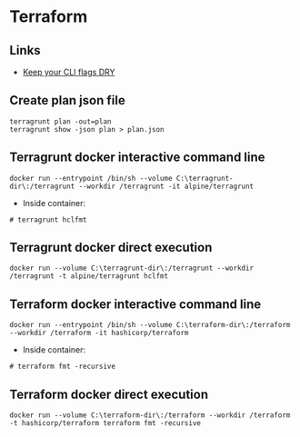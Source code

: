 # Terraform

## Links

* [Keep your CLI flags DRY](https://terragrunt.gruntwork.io/docs/features/keep-your-cli-flags-dry/)

## Create plan json file

```
terragrunt plan -out=plan
terragrunt show -json plan > plan.json
```

## Terragrunt docker interactive command line

```
docker run --entrypoint /bin/sh --volume C:\terragrunt-dir\:/terragrunt --workdir /terragrunt -it alpine/terragrunt
```
* Inside container:
```
# terragrunt hclfmt
```

## Terragrunt docker direct execution

```
docker run --volume C:\terragrunt-dir\:/terragrunt --workdir /terragrunt -t alpine/terragrunt hclfmt
```

## Terraform docker interactive command line

```
docker run --entrypoint /bin/sh --volume C:\terraform-dir\:/terraform --workdir /terraform -it hashicorp/terraform
```
* Inside container:
```
# terraform fmt -recursive
```

## Terraform docker direct execution

```
docker run --volume C:\terraform-dir\:/terraform --workdir /terraform -t hashicorp/terraform terraform fmt -recursive
```
